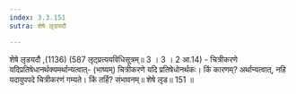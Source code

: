 ```yaml
---
index: 3.3.151
sutra: शेषे लृडयदौ

---
```

 शेषे लृडयदौ ,(1136) (587 लृट्प्रत्ययविधिसूत्रम्॥ 3 । 3 । 2 आ.14) - चित्रीकरणे यदिप्रतिषेधानर्थक्यमर्थान्यत्वात्- (भाष्यम्) चित्रीकरणे यदि प्रतिषेधोनर्थकः। किं कारणम्? अर्थान्यत्वात्, नहि यदावुपपदे चित्रीकरणं गम्यते। किं तर्हि? संभावनम्॥ शेषे लृड॥ 151 ॥ 